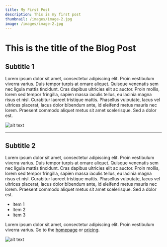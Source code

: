 ```yaml
---
title: My First Post
description: This is my first post
thumbnail: /images/image-2.jpg
image: /images/image-2.jpg
---
```


# This is the title of the Blog Post

## Subtitle 1

Lorem ipsum dolor sit amet, consectetur adipiscing elit. Proin vestibulum viverra varius. Duis tempor turpis at ornare aliquet. Quisque venenatis sem nec ligula mattis tincidunt. Cras dapibus ultricies elit ac auctor. Proin mollis, lorem sed tempor fringilla, sapien massa iaculis tellus, eu lacinia magna risus et nisl. Curabitur laoreet tristique mattis. Phasellus vulputate, lacus vel ultrices placerat, lacus dolor bibendum ante, id eleifend metus mauris nec lorem. Praesent commodo aliquet metus sit amet scelerisque. Sed a dolor est.

![alt text](/images/image-2.jpg)

---

## Subtitle 2

Lorem ipsum dolor sit amet, consectetur adipiscing elit. Proin vestibulum viverra varius. Duis tempor turpis at ornare aliquet. Quisque venenatis sem nec ligula mattis tincidunt. Cras dapibus ultricies elit ac auctor. Proin mollis, lorem sed tempor fringilla, sapien massa iaculis tellus, eu lacinia magna risus et nisl. Curabitur laoreet tristique mattis. Phasellus vulputate, lacus vel ultrices placerat, lacus dolor bibendum ante, id eleifend metus mauris nec lorem. Praesent commodo aliquet metus sit amet scelerisque. Sed a dolor est.

- Item 1
- Item 2
- Item 3

Lorem ipsum dolor sit amet, consectetur adipiscing elit. Proin vestibulum viverra varius. Go to the [homepage](/) or [pricing](/pricing).

![alt text](/images/image-1.jpg)

&nbsp;
&nbsp;
&nbsp;
